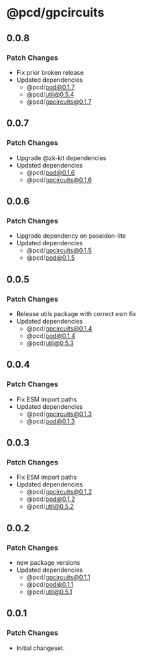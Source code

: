 # @pcd/gpcircuits

## 0.0.8

### Patch Changes

- Fix prior broken release
- Updated dependencies
  - @pcd/pod@0.1.7
  - @pcd/util@0.5.4
  - @pcd/gpcircuits@0.1.7

## 0.0.7

### Patch Changes

- Upgrade @zk-kit dependencies
- Updated dependencies
  - @pcd/pod@0.1.6
  - @pcd/gpcircuits@0.1.6

## 0.0.6

### Patch Changes

- Upgrade dependency on poseidon-lite
- Updated dependencies
  - @pcd/gpcircuits@0.1.5
  - @pcd/pod@0.1.5

## 0.0.5

### Patch Changes

- Release utils package with correct esm fix
- Updated dependencies
  - @pcd/gpcircuits@0.1.4
  - @pcd/pod@0.1.4
  - @pcd/util@0.5.3

## 0.0.4

### Patch Changes

- Fix ESM import paths
- Updated dependencies
  - @pcd/gpcircuits@0.1.3
  - @pcd/pod@0.1.3

## 0.0.3

### Patch Changes

- Fix ESM import paths
- Updated dependencies
  - @pcd/gpcircuits@0.1.2
  - @pcd/pod@0.1.2
  - @pcd/util@0.5.2

## 0.0.2

### Patch Changes

- new package versions
- Updated dependencies
  - @pcd/gpcircuits@0.1.1
  - @pcd/pod@0.1.1
  - @pcd/util@0.5.1

## 0.0.1

### Patch Changes

- Initial changeset.
